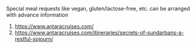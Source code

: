 
Special meal requests like vegan, gluten/lactose-free, etc. can be arranged with advance information



1. https://www.antaracruises.com/
2. https://www.antaracruises.com/itineraries/secrets-of-sundarbans-a-restful-sojourn/
